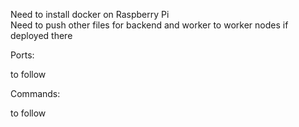 Need to install docker on Raspberry Pi  
Need to push other files for backend and worker to worker nodes if deployed there  

Ports:  

to follow  

Commands:  

to follow  
